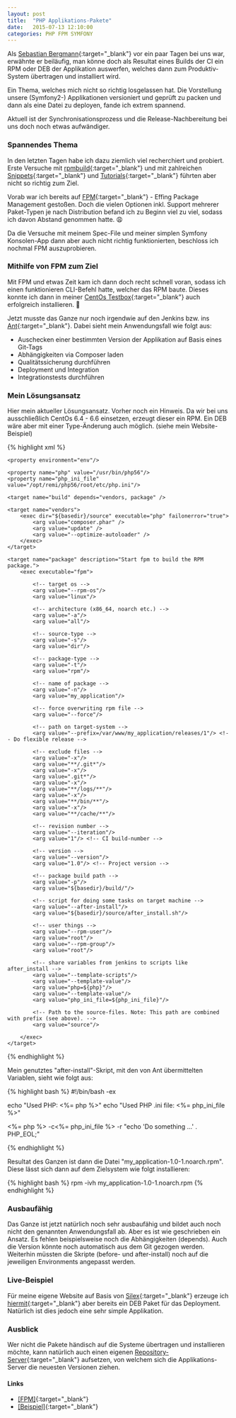 ```yaml
---
layout: post
title:  "PHP Applikations-Pakete"
date:   2015-07-13 12:10:00
categories: PHP FPM SYMFONY
---
```


Als [Sebastian Bergmann](https://twitter.com/s_bergmann){:target="_blank"} vor ein paar Tagen bei uns war,
erwähnte er beiläufig, man könne doch als Resultat eines Builds der CI ein RPM oder DEB der Applikation auswerfen,
welches dann zum Produktiv-System übertragen und installiert wird.

Ein Thema, welches mich nicht so richtig losgelassen hat. Die Vorstellung unsere (Symfony2-) Applikationen
versioniert und geprüft zu packen und dann als eine Datei zu deployen, fande ich extrem spannend.

Aktuell ist der Synchronisationsprozess und die Release-Nachbereitung bei uns doch noch etwas aufwändiger.

### Spannendes Thema

In den letzten Tagen habe ich dazu ziemlich viel recherchiert und probiert.
Erste Versuche mit [rpmbuild](http://www.rpm.org/max-rpm-snapshot/rpmbuild.8.html){:target="_blank"} und mit zahlreichen [Snippets](https://gist.github.com/catchamonkey/8575619f450fe4c94acd){:target="_blank"}
und [Tutorials](http://www.sme-server.de/download/Howtos/RPM-Build/Beginners_Guide_Own_RPMs.htm){:target="_blank"} führten aber nicht so richtig zum Ziel.

Vorab war ich bereits auf [FPM](https://github.com/jordansissel/fpm){:target="_blank"} - Effing Package Management gestoßen.
Doch die vielen Optionen inkl. Support mehrerer Paket-Typen je nach Distribution befand ich zu Beginn viel zu viel,
sodass ich davon Abstand genommen hatte. :weary:

Da die Versuche mit meinem Spec-File und meiner simplen Symfony Konsolen-App dann aber auch nicht
richtig funktionierten, beschloss ich nochmal FPM auszuprobieren.

### Mithilfe von FPM zum Ziel

Mit FPM und etwas Zeit kam ich dann doch recht schnell voran, sodass ich einen funktionieren CLI-Befehl hatte, welcher
das RPM baute. Dieses konnte ich dann in meiner [CentOs Testbox](https://github.com/tommy-muehle/puppet-vagrant-boxes/releases/download/1.0.0/centos-6.6-x86_64.box){:target="_blank"}
auch erfolgreich installieren. :muscle:

Jetzt musste das Ganze nur noch irgendwie auf den Jenkins bzw. ins [Ant](http://ant.apache.org/){:target="_blank"}.
Dabei sieht mein Anwendungsfall wie folgt aus:

* Auschecken einer bestimmten Version der Applikation auf Basis eines Git-Tags
* Abhängigkeiten via Composer laden
* Qualitätssicherung durchführen
* Deployment und Integration
* Integrationstests durchführen

### Mein Lösungsansatz

Hier mein aktueller Lösungsansatz. Vorher noch ein Hinweis. Da wir bei uns ausschließlich CentOs 6.4 - 6.6
einsetzen, erzeugt dieser ein RPM. Ein DEB wäre aber mit einer Type-Änderung auch möglich. (siehe mein Website-Beispiel)

{% highlight xml %}
<project default="build" basedir="./">

    <property environment="env"/>

    <property name="php" value="/usr/bin/php56"/>
    <property name="php_ini_file" value="/opt/remi/php56/root/etc/php.ini"/>

    <target name="build" depends="vendors, package" />

    <target name="vendors">
        <exec dir="${basedir}/source" executable="php" failonerror="true">
            <arg value="composer.phar" />
            <arg value="update" />
            <arg value="--optimize-autoloader" />
        </exec>
    </target>

    <target name="package" description="Start fpm to build the RPM package.">
        <exec executable="fpm">

            <!-- target os -->
            <arg value="--rpm-os"/>
            <arg value="linux"/>

            <!-- architecture (x86_64, noarch etc.) -->
            <arg value="-a"/>
            <arg value="all"/>

            <!-- source-type -->
            <arg value="-s"/>
            <arg value="dir"/>

            <!-- package-type -->
            <arg value="-t"/>
            <arg value="rpm"/>

            <!-- name of package -->
            <arg value="-n"/>
            <arg value="my_application"/>

            <!-- force overwriting rpm file -->
            <arg value="--force"/>

            <!-- path on target-system -->
            <arg value="--prefix=/var/www/my_application/releases/1"/> <!-- Do flexible release -->

            <!-- exclude files -->
            <arg value="-x"/>
            <arg value="**/.git*"/>
            <arg value="-x"/>
            <arg value=".git*"/>
            <arg value="-x"/>
            <arg value="**/logs/**"/>
            <arg value="-x"/>
            <arg value="**/bin/**"/>
            <arg value="-x"/>
            <arg value="**/cache/**"/>

            <!-- revision number -->
            <arg value="--iteration"/>
            <arg value="1"/> <!-- CI build-number -->

            <!-- version -->
            <arg value="--version"/>
            <arg value="1.0"/> <!-- Project version -->

            <!-- package build path -->
            <arg value="-p"/>
            <arg value="${basedir}/build/"/>

            <!-- script for doing some tasks on target machine -->
            <arg value="--after-install"/>
            <arg value="${basedir}/source/after_install.sh"/>

            <!-- user things -->
            <arg value="--rpm-user"/>
            <arg value="root"/>
            <arg value="--rpm-group"/>
            <arg value="root"/>

            <!-- share variables from jenkins to scripts like after_install -->
            <arg value="--template-scripts"/>
            <arg value="--template-value"/>
            <arg value="php=${php}"/>
            <arg value="--template-value"/>
            <arg value="php_ini_file=${php_ini_file}"/>

            <!-- Path to the source-files. Note: This path are combined with prefix (see above). -->
            <arg value="source"/>

        </exec>
    </target>
</project>
{% endhighlight %}

Mein genutztes "after-install"-Skript, mit den von Ant übermittelten Variablen, sieht wie
folgt aus:

{% highlight bash %}
#!/bin/bash -ex

echo "Used PHP: <%= php %>"
echo "Used PHP .ini file: <%= php_ini_file %>"

<%= php %> -c<%= php_ini_file %> -r "echo 'Do something ...' . PHP_EOL;"

{% endhighlight %}

Resultat des Ganzen ist dann die Datei "my_application-1.0-1.noarch.rpm".
Diese lässt sich dann auf dem Zielsystem wie folgt installieren:

{% highlight bash %}
rpm -ivh my_application-1.0-1.noarch.rpm
{% endhighlight %}

### Ausbaufähig

Das Ganze ist jetzt natürlich noch sehr ausbaufähig und bildet auch noch nicht den genannten Anwendungsfall ab.
Aber es ist wie geschrieben ein Ansatz. Es fehlen beispielsweise noch die Abhängigkeiten (depends). Auch die Version könnte
noch automatisch aus dem Git gezogen werden. Weiterhin müssten die Skripte (before- und after-install) noch auf die jeweiligen Environments angepasst werden.

### Live-Beispiel

Für meine eigene Website auf Basis von [Silex](http://silex.sensiolabs.org/){:target="_blank"} erzeuge ich
[hiermit](https://github.com/tommy-muehle/tommy-muehle.de/blob/master/build/release.xml){:target="_blank"}
aber bereits ein DEB Paket für das Deployment. Natürlich ist dies jedoch eine sehr simple Applikation.

### Ausblick

Wer nicht die Pakete händisch auf die Systeme übertragen und installieren möchte, kann natürlich auch einen
eigenen [Repository-Server](http://wiki.centos.org/HowTos/CreateLocalRepos){:target="_blank"} aufsetzen, von welchem sich die Applikations-Server die neuesten Versionen ziehen.

#### Links

* [[FPM]](https://github.com/jordansissel/fpm){:target="_blank"}
* [[Beispiel]](https://github.com/tommy-muehle/tommy-muehle.io/blob/48e031b69f8963863a4721d1de300d2e58e06e35/release.xml){:target="_blank"}
